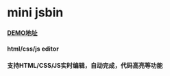 #  mini jsbin
#### [DEMO地址](http://wylong.coding.me/jsbin/)
#### html/css/js editor 
#### 支持HTML/CSS/JS实时编辑，自动完成，代码高亮等功能
